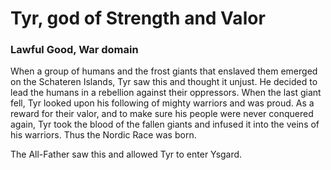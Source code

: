 # Tyr, god of Strength and Valor
### Lawful Good, War domain

When a group of humans and the frost giants that enslaved them emerged on the Schateren Islands, Tyr saw this and thought it unjust.
He decided to lead the humans in a rebellion against their oppressors.
When the last giant fell, Tyr looked upon his following of mighty warriors and was proud.
As a reward for their valor, and to make sure his people were never conquered again, Tyr took the blood of the fallen giants and infused it into the veins of his warriors.
Thus the Nordic Race was born.

The All-Father saw this and allowed Tyr to enter Ysgard.
